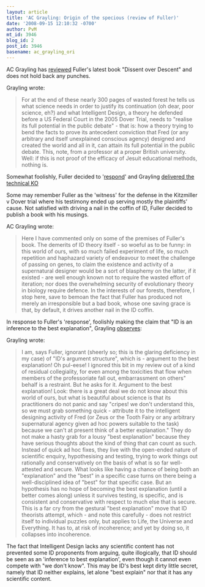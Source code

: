 ```yaml
---
layout: article
title: 'AC Grayling: Origin of the specious (review of Fuller)'
date: '2008-09-15 12:10:32 -0700'
author: PvM
mt_id: 3946
blog_id: 2
post_id: 3946
basename: ac_grayling_ori
---
```

AC Grayling has [reviewed](http://newhumanist.org.uk/1856) Fuller's latest book "Dissent over Descent" and does not hold back any punches.

Grayling wrote:

> For at the end of these nearly 300 pages of wasted forest he tells us what science needs in order to justify its continuation (oh dear, poor science, eh?) and what Intelligent Design, a theory he defended before a US Federal Court in the 2005 Dover Trial, needs to "realise its full potential in the public debate" - that is: how a theory trying to bend the facts to prove its antecedent conviction that Fred (or any arbitrary and itself unexplained conscious agency) designed and created the world and all in it, can attain its full potential in the public debate. This, note, from a professor at a proper British university. Well: if this is not proof of the efficacy of Jesuit educational methods, nothing is.

Somewhat foolishly, Fuller decided to '[respond](http://newhumanist.org.uk/1880)' and Grayling [delivered the technical KO](http://newhumanist.org.uk/1881)

Some may remember Fuller as the 'witness' for the defense in the Kitzmiller v Dover trial where his testimony ended up serving mostly the plaintiffs' cause. Not satisfied with driving a nail in the coffin of ID, Fuller decided to publish a book with his musings.

AC Grayling wrote:

> Here I have commented only on some of the premises of Fuller's book. The demerits of ID theory itself - so woeful as to be funny: in this world of ours, with so much failed experiment of life, so much repetition and haphazard variety of endeavour to meet the challenge of passing on genes, to claim the existence and activity of a supernatural designer would be a sort of blasphemy on the latter, if it existed - are well enough known not to require the wasted effort of iteration; nor does the overwhelming security of evolutionary theory in biology require defence. In the interests of our forests, therefore, I stop here, save to bemoan the fact that Fuller has produced not merely an irresponsible but a bad book, whose one saving grace is that, by default, it drives another nail in the ID coffin.

In response to Fuller's 'response', foolishly making the claim that "ID is an inference to the best explanation", Grayling [observes](http://newhumanist.org.uk/1881):

Grayling wrote:

> I am, says Fuller, ignorant (sheerly so; this is the glaring deficiency in my case) of "ID's argument structure", which is - argument to the best explanation! Oh pul-eese! I ignored this bit in my review out of a kind of residual collegiality, for even among the toxicities that flow when members of the professoriate fall out, embarrassment on others" behalf is a restraint. But he asks for it. Argument to the best explanation! Look: there is a great deal we do not know about this world of ours, but what is beautiful about science is that its practitioners do not panic and say "cripes! we don't understand this, so we must grab something quick - attribute it to the intelligent designing activity of Fred (or Zeus or the Tooth Fairy or any arbitrary supernatural agency given ad hoc powers suitable to the task) because we can't at present think of a better explanation." They do not make a hasty grab for a lousy "best explanation" because they have serious thoughts about the kind of thing that can count as such. Instead of quick ad hoc fixes, they live with the open-ended nature of scientific enquiry, hypothesising and testing, trying to work things out rationally and conservatively on the basis of what is so far well-attested and secure. What looks like having a chance of being both an "explanation" and the "best" in a specific case turns on there being a well-disciplined idea of "best" for that specific case. But an hypothesis has no hope of becoming the best explanation (until a better comes along) unless it survives testing, is specific, and is consistent and conservative with respect to much else that is secure. This is a far cry from the gestural "best explanation" move that ID theorists attempt, which - and note this carefully - does not restrict itself to individual puzzles only, but applies to Life, the Universe and Everything. It has to, at risk of incoherence; and yet by doing so, it collapses into incoherence.

The fact that Intelligent Design lacks any scientific content has not prevented some ID proponents from arguing, quite illogically, that ID should be seen as an 'inference to best explanation', even though it cannot even compete with "we don't know". This may be ID's best kept dirty little secret, namely that ID neither explains, let alone "best explain" nor that it has any scientific content.
